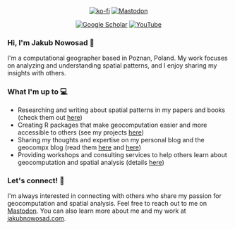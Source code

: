 <p align="center">
  <a href="https://ko-fi.com/nowosad"><img src="https://img.shields.io/badge/-Buy Me A Coffee-555555?style=for-the-badge&logo=buy-me-a-coffee&logoColor=white" alt="ko-fi"></a>
  <!--<a href="https://twitter.com/jakub_nowosad"><img src="https://img.shields.io/badge/-Twitter-555555?style=for-the-badge&logo=twitter&logoColor=white" alt="Twitter"></a>-->
  <a href="https://fosstodon.org/@nowosad"><img src="https://img.shields.io/badge/-Mastodon-555555?style=for-the-badge&logo=Mastodon&logoColor=white" alt="Mastodon"></a>	
</p>
<p align="center">
  <!--<a href="https://www.researchgate.net/profile/Jakub_Nowosad2"><img src="https://img.shields.io/badge/-ResearchGate-555555?style=for-the-badge&logo=researchgate&logoColor=white" alt="ResearchGate"></a>-->
  <a href="https://scholar.google.pl/citations?hl=pl&user=EjlwxfEAAAAJ"><img src="https://img.shields.io/badge/-Google Scholar-555555?style=for-the-badge&logo=google-scholar&logoColor=white" alt="Google Scholar"></a>
  <a href="https://www.youtube.com/channel/UC6SHy3Bm72aMQmUqeS7lEZA/playlists"><img src="https://img.shields.io/badge/-YouTube-555555?style=for-the-badge&logo=youtube&logoColor=white" alt="YouTube"></a>	
</p>

### Hi, I'm Jakub Nowosad 👋

I'm a computational geographer based in Poznan, Poland. My work focuses on analyzing and understanding spatial patterns, and I enjoy sharing my insights with others.

### What I'm up to 💻

- Researching and writing about spatial patterns in my papers and books (check them out [here](https://jakubnowosad.com/publications))
- Creating R packages that make geocomputation easier and more accessible to others (see my projects [here](https://jakubnowosad.com/projects))
- Sharing my thoughts and expertise on my personal blog and the geocompx blog (read them [here](https://jakubnowosad.com/posts) and [here](https://geocompx.org/post.html))
- Providing workshops and consulting services to help others learn about geocomputation and spatial analysis (details [here](https://jakubnowosad.com/services))

### Let's connect! 🤝

I'm always interested in connecting with others who share my passion for geocomputation and spatial analysis. Feel free to reach out to me on <!--[Twitter](https://twitter.com/jakub_nowosad) or--> [Mastodon](https://fosstodon.org/@nowosad). You can also learn more about me and my work at [jakubnowosad.com](https://jakubnowosad.com).
